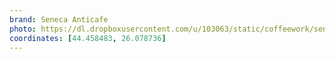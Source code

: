 ```yaml
---
brand: Seneca Anticafe
photo: https://dl.dropboxusercontent.com/u/103063/static/coffeework/seneca.jpg
coordinates: [44.458483, 26.078736]
---
```

